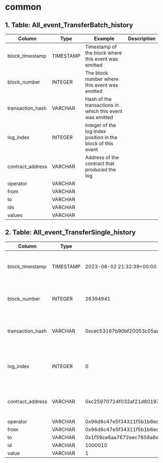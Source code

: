 # common

## 1. Table: All\_event\_TransferBatch\_history

| Column            | Type      | Example                                                      | Description |
| ----------------- | --------- | ------------------------------------------------------------ | ----------- |
| block\_timestamp  | TIMESTAMP | Timestamp of the block where this event was emitted          |             |
| block\_number     | INTEGER   | The block number where this event was emitted                |             |
| transaction\_hash | VARCHAR   | Hash of the transactions in which this event was emitted     |             |
| log\_index        | INTEGER   | Integer of the log index position in the block of this event |             |
| contract\_address | VARCHAR   | Address of the contract that produced the log                |             |
| operator          | VARCHAR   |                                                              |             |
| from              | VARCHAR   |                                                              |             |
| to                | VARCHAR   |                                                              |             |
| ids               | VARCHAR   |                                                              |             |
| values            | VARCHAR   |                                                              |             |

## 2. Table: All\_event\_TransferSingle\_history

| Column            | Type      | Example                                                            | Description                                                  |
| ----------------- | --------- | ------------------------------------------------------------------ | ------------------------------------------------------------ |
| block\_timestamp  | TIMESTAMP | 2023-08-02 21:32:39+00:00                                          | Timestamp of the block where this event was emitted          |
| block\_number     | INTEGER   | 26394941                                                           | The block number where this event was emitted                |
| transaction\_hash | VARCHAR   | 0xcec53167b90bf20053c05aa5b20065998cf1fc55a9b1a9e1b78062e3b62baa8a | Hash of the transactions in which this event was emitted     |
| log\_index        | INTEGER   | 0                                                                  | Integer of the log index position in the block of this event |
| contract\_address | VARCHAR   | 0xc25970724f032af21d801978c73653c440cf787c                         | Address of the contract that produced the log                |
| operator          | VARCHAR   | 0x96d6c47e5f34311f5b1b6ec2a028bd78d19f45ab                         |                                                              |
| from              | VARCHAR   | 0x96d6c47e5f34311f5b1b6ec2a028bd78d19f45ab                         |                                                              |
| to                | VARCHAR   | 0x1f59ce6aa7672eec7858a6e93c20313b24a5f093                         |                                                              |
| id                | VARCHAR   | 1000010                                                            |                                                              |
| value             | VARCHAR   | 1                                                                  |                                                              |
